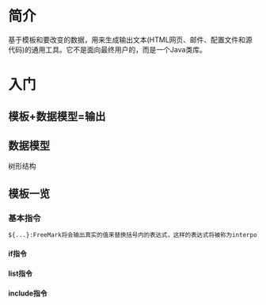 # 简介
基于模板和要改变的数据，用来生成输出文本(HTML网页、邮件、配置文件和源代码)的通用工具。它不是面向最终用户的，而是一个Java类库。
# 入门
## 模板+数据模型=输出
## 数据模型
树形结构
## 模板一览
### 基本指令
```html
${...}:FreeMark将会输出真实的值来替换括号内的表达式，这样的表达式将被称为interpolation(插值)。 
```
#### if指令
#### list指令
#### include指令

